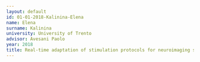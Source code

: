 ```yaml
---
layout: default 
id: 01-01-2018-Kalinina-Elena
name: Elena
surname: Kalinina
university: University of Trento
advisor: Avesani Paolo
year: 2018
title: Real-time adaptation of stimulation protocols for neuroimaging studies
---
```

